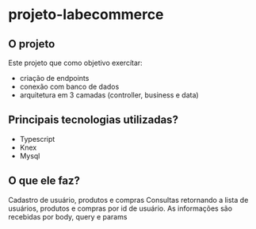# projeto-labecommerce

## O projeto
Este projeto que como objetivo exercítar:
- criação de endpoints
- conexão com banco de dados 
- arquitetura em 3 camadas (controller, business e data)

## Principais tecnologias utilizadas?
- Typescript
- Knex
- Mysql

## O que ele faz?
Cadastro de usuário, produtos e compras 
Consultas retornando a lista de usuários, produtos e compras por id de usuário.
As informações são recebidas por body, query e params
